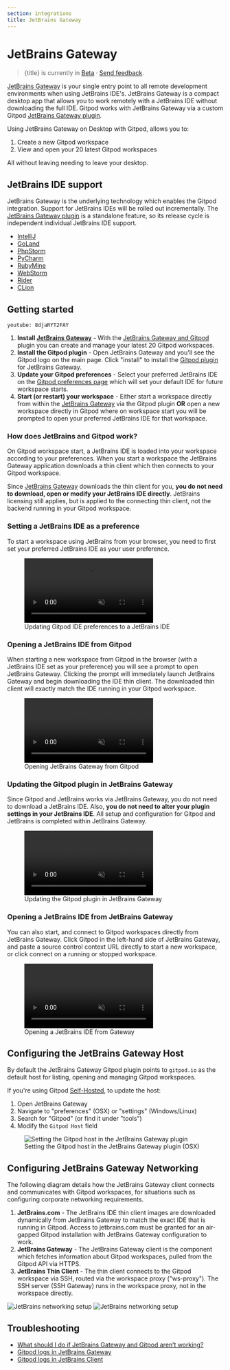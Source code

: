 ```yaml
---
section: integrations
title: JetBrains Gateway
---
```


<script context="module">
  export const prerender = true;
</script>

# JetBrains Gateway

> {title} is currently in [Beta](/docs/help/public-roadmap/release-cycle) · [Send feedback](https://github.com/gitpod-io/gitpod/issues/6576).

[JetBrains Gateway](https://www.jetbrains.com/remote-development/gateway/) is your single entry point to all remote development environments when using JetBrains IDE's. JetBrains Gateway is a compact desktop app that allows you to work remotely with a JetBrains IDE without downloading the full IDE. Gitpod works with JetBrains Gateway via a custom Gitpod [JetBrains Gateway plugin](https://plugins.jetbrains.com/plugin/18438-gitpod-gateway).

Using JetBrains Gateway on Desktop with Gitpod, allows you to:

1. Create a new Gitpod workspace
2. View and open your 20 latest Gitpod workspaces

All without leaving needing to leave your desktop.

## JetBrains IDE support

JetBrains Gateway is the underlying technology which enables the Gitpod integration. Support for JetBrains IDEs will be rolled out incrementally. The [JetBrains Gateway plugin](https://plugins.jetbrains.com/plugin/18438-gitpod-gateway) is a standalone feature, so its release cycle is independent individual JetBrains IDE support.

- [IntelliJ](/docs/references/ides-and-editors/intellij)
- [GoLand](/docs/references/ides-and-editors/goland)
- [PhpStorm](/docs/references/ides-and-editors/phpstorm)
- [PyCharm](/docs/references/ides-and-editors/pycharm)
- [RubyMine](/docs/references/ides-and-editors/rubymine)
- [WebStorm](/docs/references/ides-and-editors/webstorm)
- [Rider](/docs/references/ides-and-editors/rider)
- [CLion](/docs/references/ides-and-editors/clion)

## Getting started

`youtube: 8djaRYT2FAY`

1. **Install [JetBrains Gateway](https://www.jetbrains.com/help/idea/remote-development-a.html#gateway)** - With the [JetBrains Gateway and Gitpod](/docs/integrations/jetbrains-gateway) plugin you can create and manage your latest 20 Gitpod workspaces.
2. **Install the Gitpod plugin** - Open JetBrains Gateway and you'll see the Gitpod logo on the main page. Click "install" to install the [Gitpod plugin](https://plugins.jetbrains.com/plugin/18438-gitpod-gateway) for JetBrains Gateway.
3. **Update your Gitpod preferences** - Select your preferred JetBrains IDE on the [Gitpod preferences page](https://gitpod.io/preferences) which will set your default IDE for future workspace starts.
4. **Start (or restart) your workspace** - Either start a workspace directly from within the [JetBrains Gateway](/docs/integrations/jetbrains-gateway) via the Gitpod plugin **OR** open a new workspace directly in Gitpod where on workspace start you will be prompted to open your preferred JetBrains IDE for that workspace.

### How does JetBrains and Gitpod work?

On Gitpod workspace start, a JetBrains IDE is loaded into your workspace according to your preferences. When you start a workspace the JetBrains Gateway application downloads a thin client which then connects to your Gitpod workspace.

Since [JetBrains Gateway](https://www.jetbrains.com/remote-development/gateway/) downloads the thin client for you, **you do not need to download, open or modify your JetBrains IDE directly**. JetBrains licensing still applies, but is applied to the connecting thin client, not the backend running in your Gitpod workspace.

### Setting a JetBrains IDE as a preference

To start a workspace using JetBrains from your browser, you need to first set your preferred JetBrains IDE as your user preference.

<figure>
<video controls playsinline autoplay loop muted class="shadow-medium w-full rounded-xl max-w-3xl mt-x-small" alt="Updating Gitpod IDE preferences to {title}" src="/images/editors/select-jetbrains-ide.webm" type="video/webm"></video>
    <figcaption>Updating Gitpod IDE preferences to a JetBrains IDE</figcaption>
</figure>

### Opening a JetBrains IDE from Gitpod

When starting a new workspace from Gitpod in the browser (with a JetBrains IDE set as your preference) you will see a prompt to open JetBrains Gateway. Clicking the prompt will immediately launch JetBrains Gateway and begin downloading the IDE thin client. The downloaded thin client will exactly match the IDE running in your Gitpod workspace.

<figure>
<video controls playsinline autoplay loop muted class="shadow-medium w-full rounded-xl max-w-3xl mt-x-small" alt="Opening a JetBrains IDE from Gitpod" src="/images/editors/opening-the-thin-jetbrains-client.webm" type="video/webm"></video>
    <figcaption>Opening JetBrains Gateway from Gitpod</figcaption>
</figure>

### Updating the Gitpod plugin in JetBrains Gateway

Since Gitpod and JetBrains works via JetBrains Gateway, you do not need to download a JetBrains IDE. Also, **you do not need to alter your plugin settings in your JetBrains IDE**. All setup and configuration for Gitpod and JetBrains is completed within JetBrains Gateway.

<figure>
<video playsinline autoplay no-controls loop muted  class="shadow-medium w-full rounded-xl max-w-3xl mt-x-small" alt="Updating the Gitpod plugin in JetBrains Gateway" src="/images/editors/update-jetbrains-gateway-settings.webm" type="video/webm"></video>
    <figcaption>Updating the Gitpod plugin in JetBrains Gateway</figcaption>
</figure>

### Opening a JetBrains IDE from JetBrains Gateway

You can also start, and connect to Gitpod workspaces directly from JetBrains Gateway. Click Gitpod in the left-hand side of JetBrains Gateway, and paste a source control context URL directly to start a new workspace, or click connect on a running or stopped workspace.

<figure>
<video controls playsinline autoplay loop muted class="shadow-medium w-full rounded-xl max-w-3xl mt-x-small" alt="Opening a JetBrains IDE from Gateway" src="/images/editors/open-from-jetbrains-gateway.webm" type="video/webm"></video>
    <figcaption>Opening a JetBrains IDE from Gateway</figcaption>
</figure>

## Configuring the JetBrains Gateway Host

By default the JetBrains Gateway Gitpod plugin points to `gitpod.io` as the default host for listing, opening and managing Gitpod workspaces.

If you're using Gitpod [Self-Hosted](/docs/configure/self-hosted/latest), to update the host:

1. Open JetBrains Gateway
2. Navigate to "preferences" (OSX) or "settings" (Windows/Linux)
3. Search for "Gitpod" (or find it under "tools")
4. Modify the `Gitpod Host` field

<figure>
<img class="shadow-medium w-full rounded-xl max-w-3xl mt-x-small" alt="Setting the Gitpod host in the JetBrains Gateway plugin" src="/images/jetbrains-gateway/jetbrains-gateway-host.png">
    <figcaption>Setting the Gitpod host in the JetBrains Gateway plugin (OSX)</figcaption>
</figure>

## Configuring JetBrains Gateway Networking

The following diagram details how the JetBrains Gateway client connects and communicates with Gitpod workspaces, for situations such as configuring corporate networking requirements.

1. **JetBrains.com** - The JetBrains IDE thin client images are downloaded dynamically from JetBrains Gateway to match the exact IDE that is running in Gitpod. Access to jetbrains.com must be granted for an air-gapped Gitpod installation with JetBrains Gateway configuration to work.
2. **JetBrains Gateway** - The JetBrains Gateway client is the component which fetches information about Gitpod workspaces, pulled from the Gitpod API via HTTPS.
3. **JetBrains Thin Client** - The thin client connects to the Gitpod workspace via SSH, routed via the workspace proxy ("ws-proxy"). The SSH server (SSH Gateway) runs in the workspace proxy, not in the workspace directly.

![JetBrains networking setup](/images/editors/jetbrains-architecture-dark-theme.png)
![JetBrains networking setup](/images/editors/jetbrains-architecture-light-theme.png)

## Troubleshooting

- [What should I do if JetBrains Gateway and Gitpod aren’t working?](/docs/help/troubleshooting#what-should-i-do-if-jetbrains-gateway-and-gitpod-arent-working)
- [Gitpod logs in JetBrains Gateway](/docs/help/troubleshooting#gitpod-logs-in-jetbrains-gateway)
- [Gitpod logs in JetBrains Client](/docs/help/troubleshooting#gitpod-logs-in-jetbrains-client)
